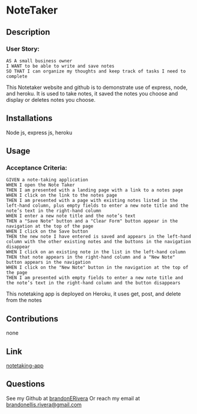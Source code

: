 # NoteTaker

## Description

### User Story: 
```
AS A small business owner
I WANT to be able to write and save notes
SO THAT I can organize my thoughts and keep track of tasks I need to complete
```
This Notetaker website and github is to demonstrate use of express, node, and heroku. It is used to take notes, it saved the notes you choose and display or deletes notes you choose. 
## Installations
Node js, express js, heroku

## Usage

### Acceptance Criteria:
```
GIVEN a note-taking application
WHEN I open the Note Taker
THEN I am presented with a landing page with a link to a notes page
WHEN I click on the link to the notes page
THEN I am presented with a page with existing notes listed in the left-hand column, plus empty fields to enter a new note title and the note’s text in the right-hand column
WHEN I enter a new note title and the note’s text
THEN a "Save Note" button and a "Clear Form" button appear in the navigation at the top of the page
WHEN I click on the Save button
THEN the new note I have entered is saved and appears in the left-hand column with the other existing notes and the buttons in the navigation disappear
WHEN I click on an existing note in the list in the left-hand column
THEN that note appears in the right-hand column and a "New Note" button appears in the navigation
WHEN I click on the "New Note" button in the navigation at the top of the page
THEN I am presented with empty fields to enter a new note title and the note’s text in the right-hand column and the button disappears
```
This notetaking app is deployed on Heroku, it uses get, post, and delete from the notes
## Contributions
  none
## Link
[notetaking-app](https://notetaking-app-62c80b725441.herokuapp.com/)

## Questions
  See my Github at [brandonERivera](https://github.com/brandonERivera)
  Or reach my email at brandonellis.rivera@gmail.com

